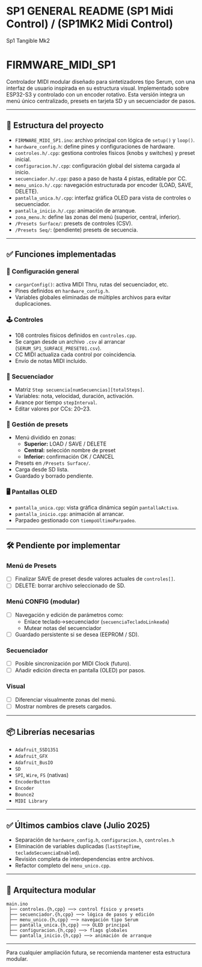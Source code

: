 # SP1 GENERAL README (SP1 Midi Control) / (SP1MK2 Midi Control)
Sp1 Tangible Mk2

# FIRMWARE_MIDI_SP1

Controlador MIDI modular diseñado para sintetizadores tipo Serum, con una interfaz de usuario inspirada en su estructura visual. Implementado sobre ESP32-S3 y controlado con un encoder rotativo. Esta versión integra un menú único centralizado, presets en tarjeta SD y un secuenciador de pasos.

---

## 📁 Estructura del proyecto

- `FIRMWARE_MIDI_SP1.ino`: archivo principal con lógica de `setup()` y `loop()`.
- `hardware_config.h`: define pines y configuraciones de hardware.
- `controles.h/.cpp`: gestiona controles físicos (knobs y switches) y preset inicial.
- `configuracion.h/.cpp`: configuración global del sistema cargada al inicio.
- `secuenciador.h/.cpp`: paso a paso de hasta 4 pistas, editable por CC.
- `menu_unico.h/.cpp`: navegación estructurada por encoder (LOAD, SAVE, DELETE).
- `pantalla_unica.h/.cpp`: interfaz gráfica OLED para vista de controles o secuenciador.
- `pantalla_inicio.h/.cpp`: animación de arranque.
- `zona_menu.h`: define las zonas del menú (superior, central, inferior).
- `/Presets Surface/`: presets de controles (CSV).
- `/Presets Seq/`: (pendiente) presets de secuencia.

---

## ✅ Funciones implementadas

### 🔧 Configuración general
- `cargarConfig()`: activa MIDI Thru, rutas del secuenciador, etc.
- Pines definidos en `hardware_config.h`.
- Variables globales eliminadas de múltiples archivos para evitar duplicaciones.

### 🕹️ Controles
- 108 controles físicos definidos en `controles.cpp`.
- Se cargan desde un archivo `.csv` al arrancar (`SERUM_SP1_SURFACE_PRESET01.csv`).
- CC MIDI actualiza cada control por coincidencia.
- Envío de notas MIDI incluido.

### 🧠 Secuenciador
- Matriz `Step secuencia[numSecuencias][totalSteps]`.
- Variables: nota, velocidad, duración, activación.
- Avance por tiempo `stepInterval`.
- Editar valores por CCs: 20–23.

### 📁 Gestión de presets
- Menú dividido en zonas:
  - **Superior:** LOAD / SAVE / DELETE
  - **Central:** selección nombre de preset
  - **Inferior:** confirmación OK / CANCEL
- Presets en `/Presets Surface/`.
- Carga desde SD lista.
- Guardado y borrado pendiente.

### 🖥️ Pantallas OLED
- `pantalla_unica.cpp`: vista gráfica dinámica según `pantallaActiva`.
- `pantalla_inicio.cpp`: animación al arrancar.
- Parpadeo gestionado con `tiempoUltimoParpadeo`.

---

## 🛠️ Pendiente por implementar

### Menú de Presets
- [ ] Finalizar SAVE de preset desde valores actuales de `controles[]`.
- [ ] DELETE: borrar archivo seleccionado de SD.

### Menú CONFIG (modular)
- [ ] Navegación y edición de parámetros como:
  - Enlace teclado→secuenciador (`secuenciaTecladoLinkeada`)
  - Mutear notas del secuenciador
- [ ] Guardado persistente si se desea (EEPROM / SD).

### Secuenciador
- [ ] Posible sincronización por MIDI Clock (futuro).
- [ ] Añadir edición directa en pantalla (OLED) por pasos.

### Visual
- [ ] Diferenciar visualmente zonas del menú.
- [ ] Mostrar nombres de presets cargados.

---

## 📦 Librerías necesarias

- `Adafruit_SSD1351`
- `Adafruit_GFX`
- `Adafruit_BusIO`
- `SD`
- `SPI`, `Wire`, `FS` (nativas)
- `EncoderButton`
- `Encoder`
- `Bounce2`
- `MIDI Library`

---

## ✅ Últimos cambios clave (Julio 2025)
- Separación de `hardware_config.h`, `configuracion.h`, `controles.h`
- Eliminación de variables duplicadas (`lastStepTime`, `tecladoSecuenciaEnabled`).
- Revisión completa de interdependencias entre archivos.
- Refactor completo del `menu_unico.cpp`.

---

## 🧩 Arquitectura modular

```text
main.ino
 ├── controles.{h,cpp} ──> control físico y presets
 ├── secuenciador.{h,cpp} ──> lógica de pasos y edición
 ├── menu_unico.{h,cpp} ──> navegación tipo Serum
 ├── pantalla_unica.{h,cpp} ──> OLED principal
 ├── configuracion.{h,cpp} ──> flags globales
 └── pantalla_inicio.{h,cpp} ──> animación de arranque
```

---

Para cualquier ampliación futura, se recomienda mantener esta estructura modular.


